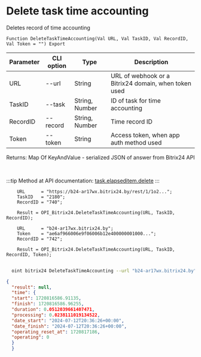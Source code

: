 ﻿---
sidebar_position: 2
---

# Delete task time accounting
 Deletes record of time accounting



`Function DeleteTaskTimeAccounting(Val URL, Val TaskID, Val RecordID, Val Token = "") Export`

  | Parameter | CLI option | Type | Description |
  |-|-|-|-|
  | URL | --url | String | URL of webhook or a Bitrix24 domain, when token used |
  | TaskID | --task | String, Number | ID of task for time accounting |
  | RecordID | --record | String, Number | Time record ID |
  | Token | --token | String | Access token, when app auth method used |

  
  Returns:  Map Of KeyAndValue - serialized JSON of answer from Bitrix24 API

<br/>

:::tip
Method at API documentation: [task.elapseditem.delete](https://dev.1c-bitrix.ru/rest_help/tasks/task/elapseditem/delete.php)
:::
<br/>


```bsl title="Code example"
    URL      = "https://b24-ar17wx.bitrix24.by/rest/1/1o2...";
    TaskID   = "2180";
    RecordID = "740";

    Result = OPI_Bitrix24.DeleteTaskTimeAccounting(URL, TaskID, RecordID);

    URL      = "b24-ar17wx.bitrix24.by";
    Token    = "ae6af966006e9f06006b12e400000001000...";
    RecordID = "742";

    Result = OPI_Bitrix24.DeleteTaskTimeAccounting(URL, TaskID, RecordID, Token);
```



```sh title="CLI command example"
    
  oint bitrix24 DeleteTaskTimeAccounting --url "b24-ar17wx.bitrix24.by" --task "1088" --record "308" --token "fe3fa966006e9f06006b12e400000001000..."

```

```json title="Result"
{
  "result": null,
  "time": {
  "start": 1720816586.91135,
  "finish": 1720816586.96255,
  "duration": 0.0512039661407471,
  "processing": 0.0238111019134522,
  "date_start": "2024-07-12T20:36:26+00:00",
  "date_finish": "2024-07-12T20:36:26+00:00",
  "operating_reset_at": 1720817186,
  "operating": 0
  }
  }
```
